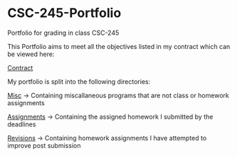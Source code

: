 # CSC-245-Portfolio
Portfolio for grading in class CSC-245

This Portfolio aims to meet all the objectives listed in my contract which can be viewed here:

[Contract](JamesContract.md)

My portfolio is split into the following directories:

[Misc](./Miscallaneous) &rarr; Containing miscallaneous programs that are not class or homework assignments

[Assignments](./Homework_Assignments) &rarr; Containing the assigned homework I submitted by the deadlines

[Revisions](./Revisited_Assignments) &rarr; Containing homework assignments I have attempted to improve post submission
